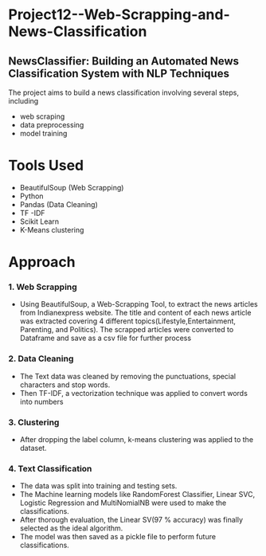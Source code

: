 # Project12--Web-Scrapping-and-News-Classification
## NewsClassifier: Building an Automated News Classification System with NLP Techniques
The project aims to build a news classification involving several steps, including 
* web scraping 
* data preprocessing 
* model training

# Tools Used
* BeautifulSoup (Web Scrapping)
* Python
* Pandas (Data Cleaning)
* TF -IDF
* Scikit Learn
* K-Means clustering
# Approach
### 1. Web Scrapping
 * Using BeautifulSoup, a Web-Scrapping Tool, to extract the news articles from Indianexpress website. The title and content of each news article was extracted covering 4 different topics(Lifestyle,Entertainment, Parenting, and Politics). The scrapped articles were converted to Dataframe and save as a csv file for further process
### 2. Data Cleaning
 * The Text data was cleaned by removing the punctuations, special characters and stop words.
 * Then TF-IDF, a vectorization technique was applied to convert words into numbers
### 3. Clustering
 * After dropping the label column, k-means clustering was applied to the dataset. 
### 4. Text Classification
* The data was split into training and testing sets.
* The Machine learning models like RandomForest Classifier, Linear SVC, Logistic Regression and MultiNomialNB were used to make the classifications. 
* After thorough evaluation, the Linear SV(97 % accuracy) was finally selected as the ideal algorithm.
* The model was then saved as a pickle file to perform future classifications.
   
 
   
